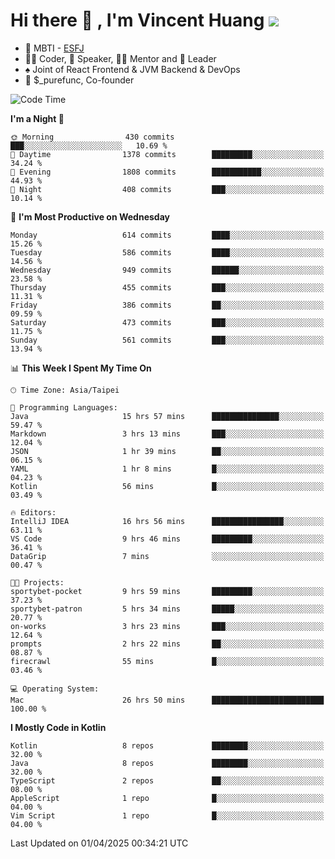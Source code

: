 # Hi there 👋 , I'm Vincent Huang ![](https://komarev.com/ghpvc/?username=Jian-Min-Huang)
- 👀 MBTI - [ESFJ](https://www.16personalities.com/esfj-personality)
- 👨‍💻 Coder, 🎤 Speaker, 👨‍🏫 Mentor and 🚀 Leader
- ♠️ Joint of React Frontend & JVM Backend & DevOps
- 💼 $_purefunc, Co-founder

<!--START_SECTION:waka-->
![Code Time](http://img.shields.io/badge/Code%20Time-5%2C041%20hrs%2024%20mins-blue)

**I'm a Night 🦉** 

```text
🌞 Morning                430 commits         ███░░░░░░░░░░░░░░░░░░░░░░   10.69 % 
🌆 Daytime                1378 commits        █████████░░░░░░░░░░░░░░░░   34.24 % 
🌃 Evening                1808 commits        ███████████░░░░░░░░░░░░░░   44.93 % 
🌙 Night                  408 commits         ███░░░░░░░░░░░░░░░░░░░░░░   10.14 % 
```
📅 **I'm Most Productive on Wednesday** 

```text
Monday                   614 commits         ████░░░░░░░░░░░░░░░░░░░░░   15.26 % 
Tuesday                  586 commits         ████░░░░░░░░░░░░░░░░░░░░░   14.56 % 
Wednesday                949 commits         ██████░░░░░░░░░░░░░░░░░░░   23.58 % 
Thursday                 455 commits         ███░░░░░░░░░░░░░░░░░░░░░░   11.31 % 
Friday                   386 commits         ██░░░░░░░░░░░░░░░░░░░░░░░   09.59 % 
Saturday                 473 commits         ███░░░░░░░░░░░░░░░░░░░░░░   11.75 % 
Sunday                   561 commits         ███░░░░░░░░░░░░░░░░░░░░░░   13.94 % 
```


📊 **This Week I Spent My Time On** 

```text
🕑︎ Time Zone: Asia/Taipei

💬 Programming Languages: 
Java                     15 hrs 57 mins      ███████████████░░░░░░░░░░   59.47 % 
Markdown                 3 hrs 13 mins       ███░░░░░░░░░░░░░░░░░░░░░░   12.04 % 
JSON                     1 hr 39 mins        ██░░░░░░░░░░░░░░░░░░░░░░░   06.15 % 
YAML                     1 hr 8 mins         █░░░░░░░░░░░░░░░░░░░░░░░░   04.23 % 
Kotlin                   56 mins             █░░░░░░░░░░░░░░░░░░░░░░░░   03.49 % 

🔥 Editors: 
IntelliJ IDEA            16 hrs 56 mins      ████████████████░░░░░░░░░   63.11 % 
VS Code                  9 hrs 46 mins       █████████░░░░░░░░░░░░░░░░   36.41 % 
DataGrip                 7 mins              ░░░░░░░░░░░░░░░░░░░░░░░░░   00.47 % 

🐱‍💻 Projects: 
sportybet-pocket         9 hrs 59 mins       █████████░░░░░░░░░░░░░░░░   37.23 % 
sportybet-patron         5 hrs 34 mins       █████░░░░░░░░░░░░░░░░░░░░   20.77 % 
on-works                 3 hrs 23 mins       ███░░░░░░░░░░░░░░░░░░░░░░   12.64 % 
prompts                  2 hrs 22 mins       ██░░░░░░░░░░░░░░░░░░░░░░░   08.87 % 
firecrawl                55 mins             █░░░░░░░░░░░░░░░░░░░░░░░░   03.46 % 

💻 Operating System: 
Mac                      26 hrs 50 mins      █████████████████████████   100.00 % 
```

**I Mostly Code in Kotlin** 

```text
Kotlin                   8 repos             ████████░░░░░░░░░░░░░░░░░   32.00 % 
Java                     8 repos             ████████░░░░░░░░░░░░░░░░░   32.00 % 
TypeScript               2 repos             ██░░░░░░░░░░░░░░░░░░░░░░░   08.00 % 
AppleScript              1 repo              █░░░░░░░░░░░░░░░░░░░░░░░░   04.00 % 
Vim Script               1 repo              █░░░░░░░░░░░░░░░░░░░░░░░░   04.00 % 
```




 Last Updated on 01/04/2025 00:34:21 UTC
<!--END_SECTION:waka-->
